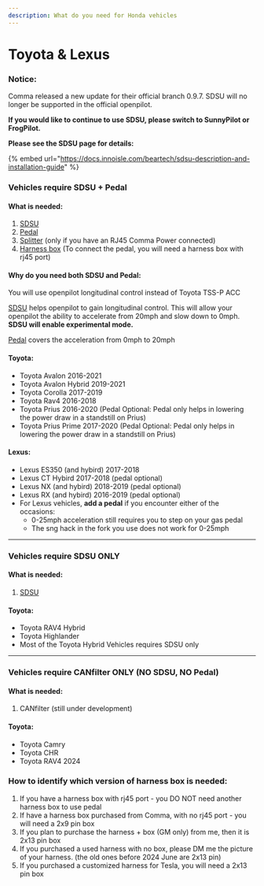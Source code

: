 ```yaml
---
description: What do you need for Honda vehicles
---
```


# Toyota & Lexus

### Notice:

Comma released a new update for their official branch 0.9.7. SDSU will no longer be supported in the official openpilot.

**If you would like to continue to use SDSU, please switch to SunnyPilot or FrogPilot.**

**Please see the SDSU page for details:**&#x20;

{% embed url="https://docs.innoisle.com/beartech/sdsu-description-and-installation-guide" %}

### Vehicles require SDSU + Pedal

#### What is needed:

1. [SDSU](../beartech/sdsu-description-and-installation-guide.md)
2. [Pedal](../beartech/comma-pedal-description-and-installation-guide.md)
3. [Splitter](../beartech/obd-power-and-splitter-description.md) (only if you have an RJ45 Comma Power connected)
4. [Harness box](../beartech/harness-and-harness-box-description.md) (To connect the pedal, you will need a harness box with rj45 port)

#### Why do you need both SDSU and Pedal:

You will use openpilot longitudinal control instead of Toyota TSS-P ACC

[SDSU](../beartech/sdsu-description-and-installation-guide.md) helps openpilot to gain longitudinal control. This will allow your openpilot the ability to accelerate from 20mph and slow down to 0mph. **SDSU will enable experimental mode.**

[Pedal](../beartech/comma-pedal-description-and-installation-guide.md) covers the acceleration from 0mph to 20mph

#### Toyota:

* Toyota Avalon 2016-2021
* Toyota Avalon Hybrid 2019-2021
* Toyota Corolla 2017-2019
* Toyota Rav4 2016-2018
* Toyota Prius 2016-2020 (Pedal Optional: Pedal only helps in lowering the power draw in a standstill on Prius)
* Toyota Prius Prime 2017-2020 (Pedal Optional: Pedal only helps in lowering the power draw in a standstill on Prius)

#### **Lexus:**

* Lexus ES350 (and hybird)  2017-2018
* Lexus CT Hybird 2017-2018 (pedal optional)
* Lexus NX  (and hybird) 2018-2019 (pedal optional)
* Lexus RX  (and hybird) 2016-2019 (pedal optional)
* For Lexus vehicles, **add a pedal** if you encounter either of the occasions:&#x20;
  * 0-25mph acceleration still requires you to step on your gas pedal
  * The sng hack in the fork you use does not work for 0-25mph

***

### Vehicles require SDSU ONLY

#### What is needed:

1. [SDSU](../beartech/sdsu-description-and-installation-guide.md)

#### Toyota:

* Toyota RAV4 Hybrid&#x20;
* Toyota Highlander&#x20;
* Most of the Toyota Hybrid Vehicles requires SDSU only

***

### Vehicles require CANfilter ONLY (NO SDSU, NO Pedal)

#### What is needed:

1. CANfilter (still under development)

#### Toyota:

* Toyota Camry
* Toyota CHR
* Toyota RAV4 2024

### How to identify which version of harness box is needed:

1. If you have a harness box with rj45 port - you DO NOT need another harness box to use pedal
2. If have a harness box purchased from Comma, with no rj45 port - you will need a 2x9 pin box
3. If you plan to purchase the harness + box (GM only) from me, then it is 2x13 pin box
4. If you purchased a used harness with no box, please DM me the picture of your harness. (the old ones before 2024 June are 2x13 pin)
5. If you purchased a customized harness for Tesla, you will need a 2x13 pin box
